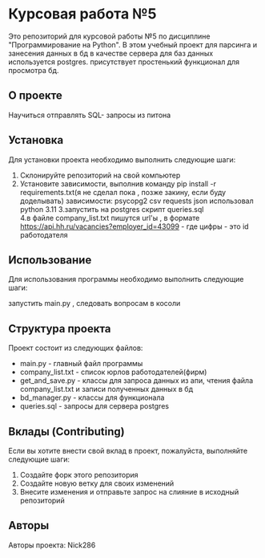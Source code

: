 # Курсовая работа №5

Это репозиторий для курсовой работы №5 по дисциплине "Программирование на Python". В этом учебный проект для парсинга и занесения данных в бд
в качестве сервера для баз данных используется postgres. присутствует простенький функционал для просмотра бд.

## О проекте
Научиться отправлять SQL- запросы из питона

## Установка

Для установки проекта необходимо выполнить следующие шаги:

1. Склонируйте репозиторий на свой компьютер
2. Установите зависимости, выполнив команду pip install -r requirements.txt(я не сделал пока , позже закину, если буду доделывать)
зависимости: psycopg2
             csv
             requests
             json
             использовал python 3.11
3.запустить на postgres скрипт queries.sql             
4.в файле company_list.txt пишутся url'ы , в формате https://api.hh.ru/vacancies?employer_id=43099 - где цифры - это id работодателя
## Использование

Для использования программы необходимо выполнить следующие шаги:

запустить main.py , следовать вопросам в косоли



## Структура проекта

Проект состоит из следующих файлов:

- main.py - главный файл программы
- company_list.txt - список юрлов работодателей(фирм)
- get_and_save.py - классы для запроса данных из апи, чтения файла company_list.txt и записи полученных данных в бд
- bd_manager.py - классы для функционала
- queries.sql - запросы для сервера postgres
## Вклады (Contributing)

Если вы хотите внести свой вклад в проект, пожалуйста, выполняйте следующие шаги:

1. Создайте форк этого репозитория
2. Создайте новую ветку для своих изменений
3. Внесите изменения и отправьте запрос на слияние в исходный репозиторий


## Авторы

Авторы проекта:
Nick286
